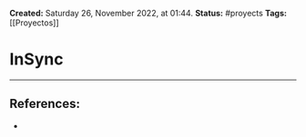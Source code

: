 **Created:** Saturday 26, November 2022, at 01:44.
**Status:** #proyects
**Tags:** [[Proyectos]]

# InSync



---
## References:
- 
